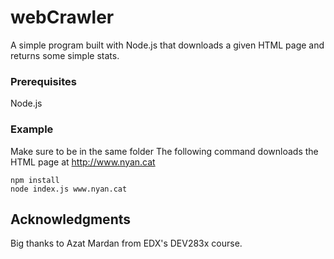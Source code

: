 # webCrawler

A simple program built with Node.js that downloads a given HTML page and returns some simple stats.

### Prerequisites

Node.js

### Example

Make sure to be in the same folder
The following command downloads the HTML page at http://www.nyan.cat
```
npm install
node index.js www.nyan.cat
```

## Acknowledgments

Big thanks to Azat Mardan from EDX's DEV283x course.

